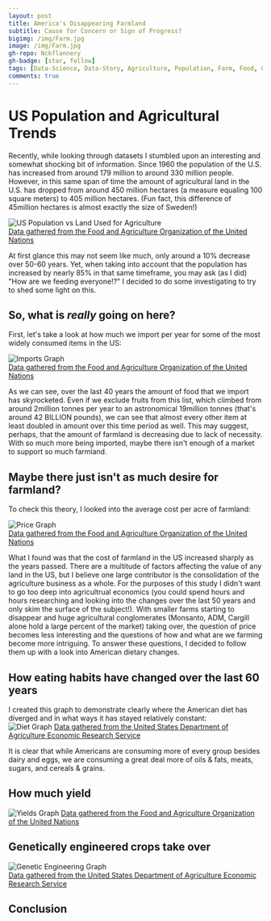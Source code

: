 ```yaml
---
layout: post
title: America's Disappearing Farmland
subtitle: Cause for Concern or Sign of Progress?
bigimg: /img/Farm.jpg
image: /img/Farm.jpg
gh-repo: Nckflannery
gh-badge: [star, follow]
tags: [Data-Science, Data-Story, Agriculture, Population, Farm, Food, Growth]
comments: true
---
```

# US Population and Agricultural Trends

Recently, while looking through datasets I stumbled upon an interesting and somewhat shocking bit of information. Since 1960 the population of the U.S. has increased from around 179 million to around 330 million people. However, in this same span of time the amount of agricultural land in the U.S. has dropped from around 450 million hectares (a measure equaling 100 square meters) to 405 million hectares. (Fun fact, this difference of 45million hectares is almost exactly the size of Sweden!)

![US Population vs Land Used for Agriculture](/img/PopGraph2.png)  
[Data gathered from the Food and Agriculture Organization of the United Nations](http://www.fao.org/faostat/en/#home)

At first glance this may not seem like much, only around a 10% decrease over 50-60 years. Yet, when taking into account that the population has increased by nearly 85% in that same timeframe, you may ask (as I did) "How are we feeding everyone!?" I decided to do some investigating to try to shed some light on this.

## So, what is *really* going on here?

First, let's take a look at how much we import per year for some of the most widely consumed items in the US:

![Imports Graph](/img/ImportGraph.png)    
[Data gathered from the Food and Agriculture Organization of the United Nations](http://www.fao.org/faostat/en/#home)

As we can see, over the last 40 years the amount of food that we import has skyrocketed. Even if we exclude fruits from this list, which climbed from around 2million tonnes per year to an astronomical 19million tonnes (that's around 42 BILLION pounds), we can see that almost every other item at least doubled in amount over this time period as well. This may suggest, perhaps, that the amount of farmland is decreasing due to lack of necessity. With so much more being imported, maybe there isn't enough of a market to support so much farmland.

## Maybe there just isn't as much desire for farmland?

To check this theory, I looked into the average cost per acre of farmland:

![Price Graph](/img/Price.png)  
[Data gathered from the Food and Agriculture Organization of the United Nations](http://www.fao.org/faostat/en/#home)

What I found was that the cost of farmland in the US increased sharply as the years passed. There are a multitude of factors affecting the value of any land in the US, but I believe one large contributor is the consolidation of the agriculture business as a whole. For the purposes of this study I didn't want to go too deep into agricultrual economics (you could spend hours and hours researching and looking into the changes over the last 50 years and only skim the surface of the subject!). With smaller farms starting to disappear and huge agricultural conglomerates (Monsanto, ADM, Cargill alone hold a large percent of the market) taking over, the question of price becomes less interesting and the questions of how and what are we farming become more intriguing. To answer these questions, I decided to follow them up with a look into American dietary changes. 

## How eating habits have changed over the last 60 years

I created this graph to demonstrate clearly where the American diet has diverged and in what ways it has stayed relatively constant:  
![Diet Graph](/img/Diet.png)
[Data gathered from the United States Department of Agriculture Economic Research Service](https://www.ers.usda.gov)  

It is clear that while Americans are consuming more of every group besides dairy and eggs, we are consuming a great deal more of oils & fats, meats, sugars, and cereals & grains.

## How much yield

![Yields Graph](/img/Yield.png)
[Data gathered from the Food and Agriculture Organization of the United Nations](http://www.fao.org/faostat/en/#home)

## Genetically engineered crops take over

![Genetic Engineering Graph](/img/GE.png)  
[Data gathered from the United States Department of Agriculture Economic Research Service](https://www.ers.usda.gov)

## Conclusion
